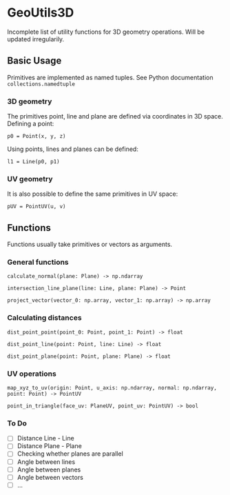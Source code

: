 # GeoUtils3D
Incomplete list of utility functions for 3D geometry operations. Will be updated irregularily.

## Basic Usage
Primitives are implemented as named tuples. See Python documentation `collections.namedtuple`

### 3D geometry
The primitives point, line and plane are defined via coordinates in 3D space.
Defining a point:

`p0 = Point(x, y, z)`

Using points, lines and planes can be defined:

`l1 = Line(p0, p1)`

### UV geometry
It is also possible to define the same primitives in UV space:

`pUV = PointUV(u, v)`


## Functions
Functions usually take primitives or vectors as arguments.

### General functions
`calculate_normal(plane: Plane) -> np.ndarray`

`intersection_line_plane(line: Line, plane: Plane) -> Point`

`project_vector(vector_0: np.array, vector_1: np.array) -> np.array`

### Calculating distances
`dist_point_point(point_0: Point, point_1: Point) -> float`

`dist_point_line(point: Point, line: Line) -> float`

`dist_point_plane(point: Point, plane: Plane) -> float`

### UV operations
`map_xyz_to_uv(origin: Point, u_axis: np.ndarray, normal: np.ndarray, point: Point) -> PointUV`

`point_in_triangle(face_uv: PlaneUV, point_uv: PointUV) -> bool`

### To Do
- [ ] Distance Line - Line
- [ ] Distance Plane - Plane
- [ ] Checking whether planes are parallel
- [ ] Angle between lines
- [ ] Angle between planes
- [ ] Angle between vectors
- [ ] ...
